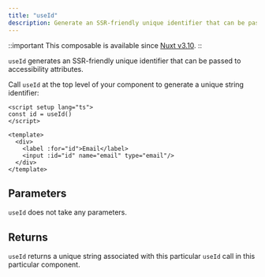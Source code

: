 ```yaml
---
title: "useId"
description: Generate an SSR-friendly unique identifier that can be passed to accessibility attributes.
---
```


::important
This composable is available since [Nuxt v3.10](/blog/v3-10#ssr-safe-accessible-unique-id-creation).
::

`useId` generates an SSR-friendly unique identifier that can be passed to accessibility attributes.

Call `useId` at the top level of your component to generate a unique string identifier:

```vue [components/EmailField.vue]
<script setup lang="ts">
const id = useId()
</script>

<template>
  <div>
    <label :for="id">Email</label>
    <input :id="id" name="email" type="email"/>
  </div>
</template>
```

## Parameters

`useId` does not take any parameters.

## Returns

`useId` returns a unique string associated with this particular `useId` call in this particular component.
